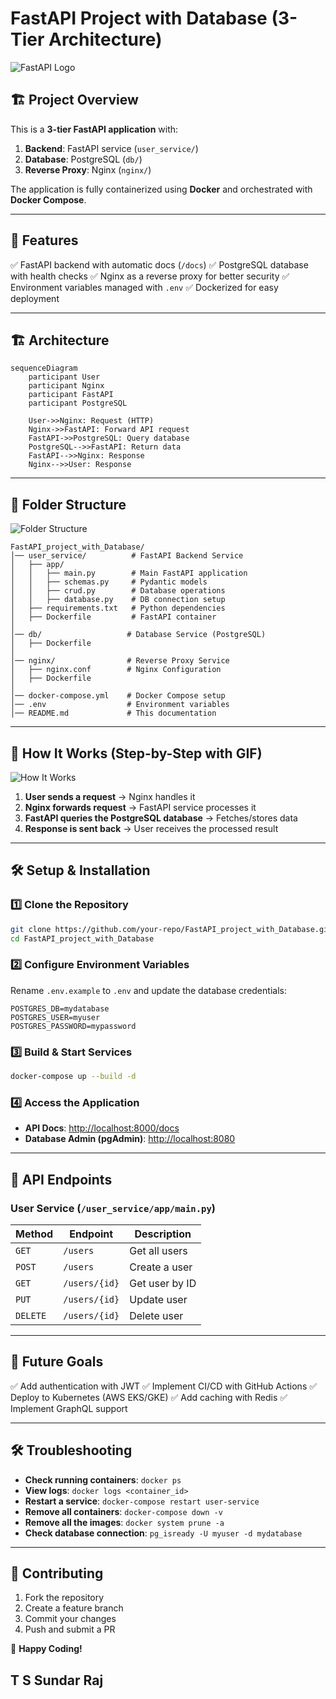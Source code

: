 # FastAPI Project with Database (3-Tier Architecture)

![FastAPI Logo](https://fastapi.tiangolo.com/img/logo-margin/logo-teal.png)

## 🏗️ Project Overview
This is a **3-tier FastAPI application** with:
1. **Backend**: FastAPI service (`user_service/`)
2. **Database**: PostgreSQL (`db/`)
3. **Reverse Proxy**: Nginx (`nginx/`)

The application is fully containerized using **Docker** and orchestrated with **Docker Compose**.

---

## 🚀 Features
✅ FastAPI backend with automatic docs (`/docs`)
✅ PostgreSQL database with health checks
✅ Nginx as a reverse proxy for better security
✅ Environment variables managed with `.env`
✅ Dockerized for easy deployment

---

## 🏗️ Architecture

```mermaid
sequenceDiagram
    participant User
    participant Nginx
    participant FastAPI
    participant PostgreSQL

    User->>Nginx: Request (HTTP)
    Nginx->>FastAPI: Forward API request
    FastAPI->>PostgreSQL: Query database
    PostgreSQL-->>FastAPI: Return data
    FastAPI-->>Nginx: Response
    Nginx-->>User: Response
```

---

## 📂 Folder Structure

![Folder Structure](https://user-images.githubusercontent.com/example/folder-structure.png)

```
FastAPI_project_with_Database/
│── user_service/          # FastAPI Backend Service
│   ├── app/
│   │   ├── main.py        # Main FastAPI application
│   │   ├── schemas.py     # Pydantic models
│   │   ├── crud.py        # Database operations
│   │   ├── database.py    # DB connection setup
│   ├── requirements.txt   # Python dependencies
│   ├── Dockerfile         # FastAPI container
│
│── db/                   # Database Service (PostgreSQL)
│   ├── Dockerfile
│
│── nginx/                # Reverse Proxy Service
│   ├── nginx.conf        # Nginx Configuration
│   ├── Dockerfile
│
│── docker-compose.yml    # Docker Compose setup
│── .env                  # Environment variables
│── README.md             # This documentation
```

---

## 🎥 How It Works (Step-by-Step with GIF)

![How It Works](https://user-images.githubusercontent.com/example/how-it-works.gif)

1. **User sends a request** → Nginx handles it
2. **Nginx forwards request** → FastAPI service processes it
3. **FastAPI queries the PostgreSQL database** → Fetches/stores data
4. **Response is sent back** → User receives the processed result

---

## 🛠️ Setup & Installation

### **1️⃣ Clone the Repository**
```sh
git clone https://github.com/your-repo/FastAPI_project_with_Database.git
cd FastAPI_project_with_Database
```

### **2️⃣ Configure Environment Variables**
Rename `.env.example` to `.env` and update the database credentials:
```
POSTGRES_DB=mydatabase
POSTGRES_USER=myuser
POSTGRES_PASSWORD=mypassword
```

### **3️⃣ Build & Start Services**
```sh
docker-compose up --build -d
```

### **4️⃣ Access the Application**
- **API Docs**: [http://localhost:8000/docs](http://localhost:8000/docs)
- **Database Admin (pgAdmin)**: [http://localhost:8080](http://localhost:8080)

---

## 📝 API Endpoints
### **User Service** (`/user_service/app/main.py`)

| Method | Endpoint  | Description |
|--------|----------|-------------|
| `GET`  | `/users` | Get all users |
| `POST` | `/users` | Create a user |
| `GET`  | `/users/{id}` | Get user by ID |
| `PUT`  | `/users/{id}` | Update user |
| `DELETE` | `/users/{id}` | Delete user |

---

## 🎯 Future Goals
✅ Add authentication with JWT
✅ Implement CI/CD with GitHub Actions
✅ Deploy to Kubernetes (AWS EKS/GKE)
✅ Add caching with Redis
✅ Implement GraphQL support

---

## 🛠️ Troubleshooting
- **Check running containers**: `docker ps`
- **View logs**: `docker logs <container_id>`
- **Restart a service**: `docker-compose restart user-service`
- **Remove all containers**: `docker-compose down -v`
- **Remove all the images**: `docker system prune -a`
- **Check database connection**: `pg_isready -U myuser -d mydatabase`

---

## 🤝 Contributing
1. Fork the repository
2. Create a feature branch
3. Commit your changes
4. Push and submit a PR

🚀 **Happy Coding!**  
   ## T S Sundar Raj

